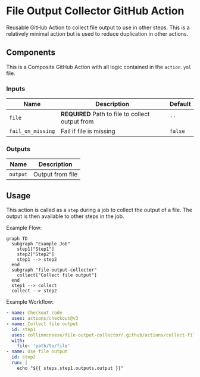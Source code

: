 # File Output Collector GitHub Action

Reusable GitHub Action to collect file output to use in other steps.  This is a relatively minimal action but is used to reduce duplication in other actions.

## Components

This is a Composite GitHub Action with all logic contained in the `action.yml` file.

### Inputs

| Name | Description | Default |
| ---- | ----------- | ------- |
| `file` | **REQUIRED** Path to file to collect output from | `''` |
| `fail_on_missing` | Fail if file is missing | `false` |

### Outputs

| Name | Description |
| ---- | ----------- |
| `output` | Output from file |

## Usage

This action is called as a `step` during a job to collect the output of a file.  The output is then available to other steps in the job.

Example Flow:

```mermaid
graph TD
  subgraph "Example Job"
    step1["Step1"]
    step2["Step2"]
    step1 --> step2
  end
  subgraph "file-output-collector"
    collect["Collect file output"]
  end
  step1 --> collect
  collect --> step2
```

Example Workflow:

```yaml
- name: Checkout code
  uses: actions/checkout@v3
- name: Collect file output
  id: step1
  uses: collinmcneese/file-output-collector/.github/actions/collect-file-output
  with:
    file: 'path/to/file'
- name: Use file output
  id: step2
  run: |
    echo "${{ steps.step1.outputs.output }}"
```
